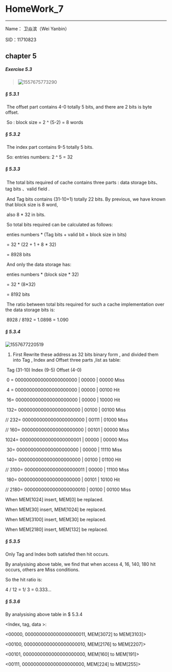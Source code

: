 # HomeWork_7

___

Name： 卫焱滨（Wei Yanbin）  

SID：11710823  



## chapter 5



##### Exercise 5.3 

> ![1557675773290](C:\Users\lenovo\AppData\Local\Temp\1557675773290.png)

##### §  5.3.1 

​	The offset part contains 4-0 totally 5 bits, and there are 2 bits is byte offset.

​	So :   	block size =  2 ^ (5-2) = 8 words

##### §  5.3.2

​	The index part contains 9-5 totally 5 bits.

​	So:		entries numbers: 2 ^ 5 = 32

##### §  5.3.3

​	The total bits  required of cache contains three parts :   data storage bits、tag bits 、valid field  .

​	And Tag bits contains (31-10+1) totally 22 bits. By previous, we have known that  block size is 8 word,

​	also 8 * 32 in bits.

​	So total bits  required can be calculated as follows:

​		enties numbers * (Tag bits + valid bit + block size in bits)

​	      = 32 * (22 + 1 + 8 * 32)

​	      = 8928  bits

​	And only the data storage has:

​		enties numbers * (block size * 32)

​	       = 32 * (8*32) 

​	       = 8192  bits

​	The ratio  between total bits required for such a cache  implementation over the data storage bits is:

​		8928 / 8192 = 1.0898 = 1.090

##### §  5.3.4

![1557677220519](C:\Users\lenovo\AppData\Local\Temp\1557677220519.png)	



1)	First Rewrite these address as 32 bits binary form , and divided them into Tag , Index and Offset three parts ,list as table:

​			Tag (31-10)	            Index (9-5)	   Offset (4-0)

​	0 = 0000000000000000000000 | 	00000 	| 	00000		Miss

​	4 = 0000000000000000000000 | 	00000 	| 	00100		Hit

​       16= 0000000000000000000000 | 	00000 	| 	10000		Hit

​     132= 0000000000000000000000 | 	00100 	| 	00100		Miss

  //   232= 0000000000000000000000 | 	00111 	| 	01000		Miss

  //   160= 0000000000000000000000 | 	00101 	| 	00000		Miss

   1024= 0000000000000000000001 | 	00000 	| 	00000		Miss

​       30= 0000000000000000000000 | 	00000 	| 	11110		Miss

​     140= 0000000000000000000000 | 	00100 	| 	01100		Hit

  // 3100= 0000000000000000000011 | 	00000 	| 	11100		Miss

​     180= 0000000000000000000000 | 	00101 	| 	10100		Hit

 //  2180= 0000000000000000000010 | 	00100 	| 	00100		Miss

 When MEM[1024] insert, MEM[0] be replaced.

 When MEM[30] insert, MEM[1024] be replaced.

 When MEM[3100] insert, MEM[30] be replaced.

 When MEM[2180] insert, MEM[132] be replaced.

##### §  5.3.5

Only Tag and Index both satisfed then hit occurs.

By analysising above table, we find that  when access 4, 16, 140, 180 hit occurs, others are Miss conditions.

So the hit ratio is:

4 / 12 = 1/ 3 = 0.333...

#####  §  5.3.6

By analysising above table in $ 5.3.4

<Index, tag, data >:

<00000,  0000000000000000000011,  MEM[3072] to MEM[3103]>

<00100,  0000000000000000000010,  MEM[2176] to MEM[2207]>

<00101,  0000000000000000000000,  MEM[160] to MEM[191]>

<00111,  0000000000000000000000,  MEM[224] to MEM[255]>